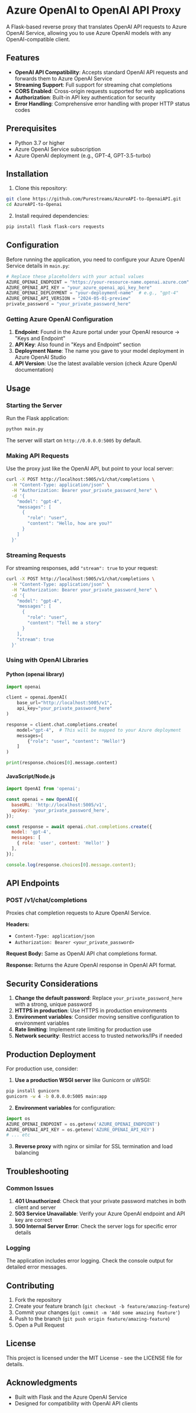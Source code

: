 # Azure OpenAI to OpenAI API Proxy

A Flask-based reverse proxy that translates OpenAI API requests to Azure OpenAI Service, allowing you to use Azure OpenAI models with any OpenAI-compatible client.

## Features

- **OpenAI API Compatibility**: Accepts standard OpenAI API requests and forwards them to Azure OpenAI Service
- **Streaming Support**: Full support for streaming chat completions
- **CORS Enabled**: Cross-origin requests supported for web applications
- **Authorization**: Built-in API key authentication for security
- **Error Handling**: Comprehensive error handling with proper HTTP status codes

## Prerequisites

- Python 3.7 or higher
- Azure OpenAI Service subscription
- Azure OpenAI deployment (e.g., GPT-4, GPT-3.5-turbo)

## Installation

1. Clone this repository:
```bash
git clone https://github.com/Purestreams/AzureAPI-to-OpenaiAPI.git
cd AzureAPI-to-Openai
```

2. Install required dependencies:
```bash
pip install flask flask-cors requests
```

## Configuration

Before running the application, you need to configure your Azure OpenAI Service details in `main.py`:

```python
# Replace these placeholders with your actual values
AZURE_OPENAI_ENDPOINT = "https://your-resource-name.openai.azure.com"
AZURE_OPENAI_API_KEY = "your_azure_openai_api_key_here"
AZURE_OPENAI_DEPLOYMENT = "your-deployment-name"  # e.g., "gpt-4"
AZURE_OPENAI_API_VERSION = "2024-05-01-preview"
private_password = "your_private_password_here"
```

### Getting Azure OpenAI Configuration

1. **Endpoint**: Found in the Azure portal under your OpenAI resource → "Keys and Endpoint"
2. **API Key**: Also found in "Keys and Endpoint" section
3. **Deployment Name**: The name you gave to your model deployment in Azure OpenAI Studio
4. **API Version**: Use the latest available version (check Azure OpenAI documentation)

## Usage

### Starting the Server

Run the Flask application:

```bash
python main.py
```

The server will start on `http://0.0.0.0:5005` by default.

### Making API Requests

Use the proxy just like the OpenAI API, but point to your local server:

```bash
curl -X POST http://localhost:5005/v1/chat/completions \
  -H "Content-Type: application/json" \
  -H "Authorization: Bearer your_private_password_here" \
  -d '{
    "model": "gpt-4",
    "messages": [
      {
        "role": "user",
        "content": "Hello, how are you?"
      }
    ]
  }'
```

### Streaming Requests

For streaming responses, add `"stream": true` to your request:

```bash
curl -X POST http://localhost:5005/v1/chat/completions \
  -H "Content-Type: application/json" \
  -H "Authorization: Bearer your_private_password_here" \
  -d '{
    "model": "gpt-4",
    "messages": [
      {
        "role": "user", 
        "content": "Tell me a story"
      }
    ],
    "stream": true
  }'
```

### Using with OpenAI Libraries

#### Python (openai library)

```python
import openai

client = openai.OpenAI(
    base_url="http://localhost:5005/v1",
    api_key="your_private_password_here"
)

response = client.chat.completions.create(
    model="gpt-4",  # This will be mapped to your Azure deployment
    messages=[
        {"role": "user", "content": "Hello!"}
    ]
)

print(response.choices[0].message.content)
```

#### JavaScript/Node.js

```javascript
import OpenAI from 'openai';

const openai = new OpenAI({
  baseURL: 'http://localhost:5005/v1',
  apiKey: 'your_private_password_here',
});

const response = await openai.chat.completions.create({
  model: 'gpt-4',
  messages: [
    { role: 'user', content: 'Hello!' }
  ],
});

console.log(response.choices[0].message.content);
```

## API Endpoints

### POST /v1/chat/completions

Proxies chat completion requests to Azure OpenAI Service.

**Headers:**
- `Content-Type: application/json`
- `Authorization: Bearer <your_private_password>`

**Request Body:**
Same as OpenAI API chat completions format.

**Response:**
Returns the Azure OpenAI response in OpenAI API format.

## Security Considerations

1. **Change the default password**: Replace `your_private_password_here` with a strong, unique password
2. **HTTPS in production**: Use HTTPS in production environments
3. **Environment variables**: Consider moving sensitive configuration to environment variables
4. **Rate limiting**: Implement rate limiting for production use
5. **Network security**: Restrict access to trusted networks/IPs if needed

## Production Deployment

For production use, consider:

1. **Use a production WSGI server** like Gunicorn or uWSGI:
```bash
pip install gunicorn
gunicorn -w 4 -b 0.0.0.0:5005 main:app
```

2. **Environment variables** for configuration:
```python
import os
AZURE_OPENAI_ENDPOINT = os.getenv('AZURE_OPENAI_ENDPOINT')
AZURE_OPENAI_API_KEY = os.getenv('AZURE_OPENAI_API_KEY')
# ... etc
```

3. **Reverse proxy** with nginx or similar for SSL termination and load balancing

## Troubleshooting

### Common Issues

1. **401 Unauthorized**: Check that your private password matches in both client and server
2. **503 Service Unavailable**: Verify your Azure OpenAI endpoint and API key are correct
3. **500 Internal Server Error**: Check the server logs for specific error details

### Logging

The application includes error logging. Check the console output for detailed error messages.

## Contributing

1. Fork the repository
2. Create your feature branch (`git checkout -b feature/amazing-feature`)
3. Commit your changes (`git commit -m 'Add some amazing feature'`)
4. Push to the branch (`git push origin feature/amazing-feature`)
5. Open a Pull Request

## License

This project is licensed under the MIT License - see the LICENSE file for details.

## Acknowledgments

- Built with Flask and the Azure OpenAI Service
- Designed for compatibility with OpenAI API clients
